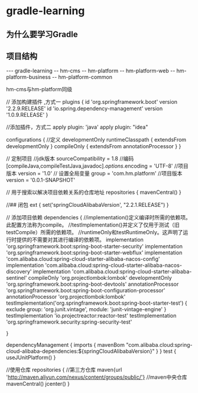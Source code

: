 # gradle-learning

## 为什么要学习Gradle

## 项目结构

--- gradle-learning
   -- hm-cms
   -- hm-platform
      -- hm-platform-web
      -- hm-platform-business
      -- hm-platform-common

hm-cms与hm-platform同级


// 添加构建插件 ,方式一
plugins {
    id 'org.springframework.boot' version '2.2.9.RELEASE'
    id 'io.spring.dependency-management' version '1.0.9.RELEASE'
}

//添加插件，方式二
apply plugin: 'java'
apply plugin: "idea"

configurations {
    //定义
    developmentOnly
    runtimeClasspath {
        extendsFrom developmentOnly
    }
    compileOnly {
        extendsFrom annotationProcessor
    }
}

// 定制项目
//jdk版本
sourceCompatibility = 1.8
//编码
[compileJava,compileTestJava,javadoc]*.options*.encoding = 'UTF-8'
//项目版本
version = '1.0'
// 设置全局变量
group = 'com.hm.platform'
//项目版本
version = '0.0.1-SNAPSHOT'






// 用于搜索以解决项目依赖关系的仓库地址
repositories {
    mavenCentral()
}


//## 闭包
ext {
    set('springCloudAlibabaVersion', "2.2.1.RELEASE")
}

// 添加项目依赖
dependencies {
    //implementation()定义编译时所需的依赖项。此配置方法称为compile。
    //testImplementation()并定义了仅用于测试（旧testCompile）所需的依赖项。
    //runtimeOnly和testRuntimeOnly。这声明了运行时提供的不需要对其进行编译的依赖项。
    implementation 'org.springframework.boot:spring-boot-starter-security'
    implementation 'org.springframework.boot:spring-boot-starter-webflux'
    implementation 'com.alibaba.cloud:spring-cloud-starter-alibaba-nacos-config'
    implementation 'com.alibaba.cloud:spring-cloud-starter-alibaba-nacos-discovery'
    implementation 'com.alibaba.cloud:spring-cloud-starter-alibaba-sentinel'
    compileOnly 'org.projectlombok:lombok'
    developmentOnly 'org.springframework.boot:spring-boot-devtools'
    annotationProcessor 'org.springframework.boot:spring-boot-configuration-processor'
    annotationProcessor 'org.projectlombok:lombok'
    testImplementation('org.springframework.boot:spring-boot-starter-test') {
        exclude group: 'org.junit.vintage', module: 'junit-vintage-engine'
    }
    testImplementation 'io.projectreactor:reactor-test'
    testImplementation 'org.springframework.security:spring-security-test'


}


dependencyManagement {
    imports {
        mavenBom "com.alibaba.cloud:spring-cloud-alibaba-dependencies:${springCloudAlibabaVersion}"
    }
}
test {
    useJUnitPlatform()
}


//使用仓库
repositories {
    //第三方仓库
    maven{url 'http://maven.aliyun.com/nexus/content/groups/public/'}
    //maven中央仓库
    mavenCentral()
    jcenter()
}